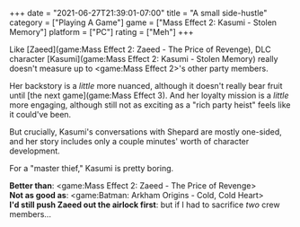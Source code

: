 +++
date = "2021-06-27T21:39:01-07:00"
title = "A small side-hustle"
category = ["Playing A Game"]
game = ["Mass Effect 2: Kasumi - Stolen Memory"]
platform = ["PC"]
rating = ["Meh"]
+++

Like [Zaeed](game:Mass Effect 2: Zaeed - The Price of Revenge), DLC character [Kasumi](game:Mass Effect 2: Kasumi - Stolen Memory) really doesn't measure up to <game:Mass Effect 2>'s other party members.

Her backstory is a <i>little</i> more nuanced, although it doesn't really bear fruit until [the next game](game:Mass Effect 3).  And her loyalty mission is a <i>little</i> more engaging, although still not as exciting as a "rich party heist" feels like it could've been.

But crucially, Kasumi's conversations with Shepard are mostly one-sided, and her story includes only a couple minutes' worth of character development.

For a "master thief," Kasumi is pretty boring.

<b>Better than</b>: <game:Mass Effect 2: Zaeed - The Price of Revenge>  
<b>Not as good as</b>: <game:Batman: Arkham Origins - Cold, Cold Heart>  
<b>I'd still push Zaeed out the airlock first</b>: but if I had to sacrifice <i>two</i> crew members...
